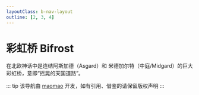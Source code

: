 ```yaml
---
layoutClass: b-nav-layout
outline: [2, 3, 4]
---
```


<script setup>
import NavLinks from './nav/NavLinks.vue'

import { NAV_DATA } from './nav/data'
</script>
<style src="./nav/index.scss"></style>


# 彩虹桥 Bifrost

在北欧神话中是连结阿斯加德（Asgard）和 米德加尔特（中庭/Midgard）的巨大彩虹桥，意即“摇晃的天国道路”。

<NavLinks v-for="{title, items} in NAV_DATA" :title="title" :items="items"/>

::: tip
该导航由 [maomao](https://github.com/maomao1996) 开发，如有引用、借鉴的请保留版权声明
:::
